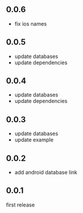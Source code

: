 ## 0.0.6
* fix ios names

## 0.0.5
* update databases
* update dependencies

## 0.0.4
* update databases
* update dependencies

## 0.0.3
* update databases
* update example

## 0.0.2
* add android database link 

## 0.0.1
first release
